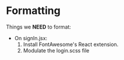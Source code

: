 # Formatting

Things we **NEED** to format:



- On signIn.jsx: 
  1. Install FontAwesome's React extension.
  2. Modulate the login.scss file

